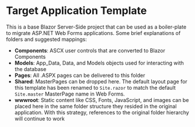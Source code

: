 # Target Application Template

This is a base Blazor Server-Side project that can be used as a boiler-plate to migrate ASP.NET Web Forms applications.  Some brief explanations of folders and suggested mappings:

- **Components**: ASCX user controls that are converted to Blazor Components
- **Models**: App_Data, Data, and Models objects used for interacting with the database
- **Pages**: All .ASPX pages can be delivered to this folder
- **Shared**: MasterPages can be dropped here.  The default layout page for this template has been renamed to `Site.razor` to match the default `Site.master` MasterPage name in Web Forms.
- **wwwroot**: Static content like CSS, Fonts, JavaScript, and images can be placed here in the same folder structure they resided in the original application.  With this strategy, references to the original folder hierarchy will continue to work
